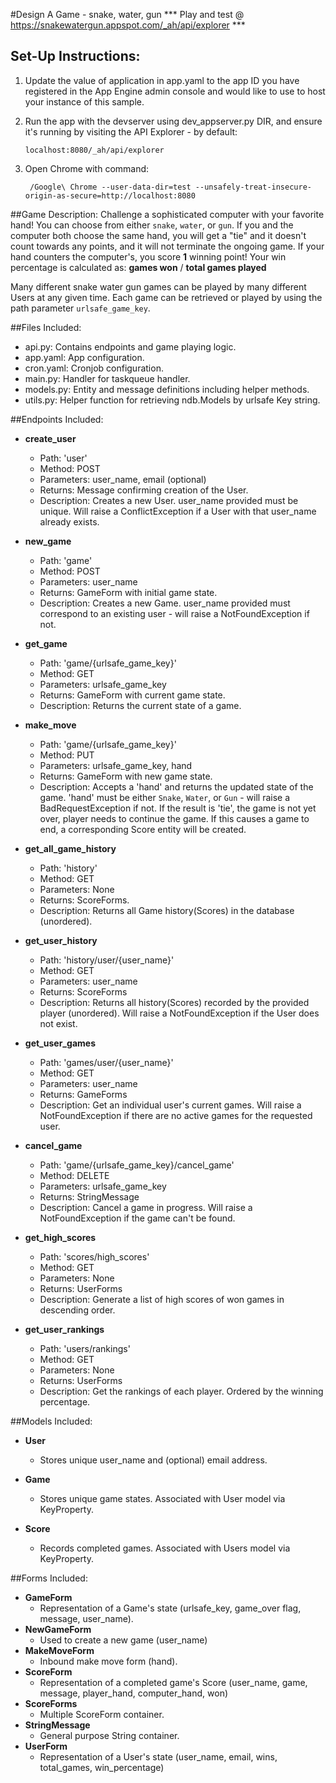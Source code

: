 #Design A Game - snake, water, gun
*** Play and test @ https://snakewatergun.appspot.com/_ah/api/explorer ***

## Set-Up Instructions:
1.  Update the value of application in app.yaml to the app ID you have registered
 in the App Engine admin console and would like to use to host your instance of this sample.
2.  Run the app with the devserver using dev_appserver.py DIR, and ensure it's
 running by visiting the API Explorer - by default:

        localhost:8080/_ah/api/explorer

3. Open Chrome with command:

        /Google\ Chrome --user-data-dir=test --unsafely-treat-insecure-origin-as-secure=http://localhost:8080

##Game Description:
Challenge a sophisticated computer with your favorite hand! You can choose from
either `snake`, `water`, or `gun`. If you and the computer both choose the
same hand, you will get a "tie" and it doesn't count towards any points, and it
will not terminate the ongoing game. If your hand counters the computer's, you
score **1** winning point! Your win percentage is calculated as:
**games won** / **total games played**

Many different snake water gun games can be played by many different Users
at any given time. Each game can be retrieved or played by using the path parameter
`urlsafe_game_key`.

##Files Included:
 - api.py: Contains endpoints and game playing logic.
 - app.yaml: App configuration.
 - cron.yaml: Cronjob configuration.
 - main.py: Handler for taskqueue handler.
 - models.py: Entity and message definitions including helper methods.
 - utils.py: Helper function for retrieving ndb.Models by urlsafe Key string.

##Endpoints Included:
 - **create_user**
    - Path: 'user'
    - Method: POST
    - Parameters: user_name, email (optional)
    - Returns: Message confirming creation of the User.
    - Description: Creates a new User. user_name provided must be unique. Will
    raise a ConflictException if a User with that user_name already exists.

 - **new_game**
    - Path: 'game'
    - Method: POST
    - Parameters: user_name
    - Returns: GameForm with initial game state.
    - Description: Creates a new Game. user_name provided must correspond to an
    existing user - will raise a NotFoundException if not.

 - **get_game**
    - Path: 'game/{urlsafe_game_key}'
    - Method: GET
    - Parameters: urlsafe_game_key
    - Returns: GameForm with current game state.
    - Description: Returns the current state of a game.

 - **make_move**
    - Path: 'game/{urlsafe_game_key}'
    - Method: PUT
    - Parameters: urlsafe_game_key, hand
    - Returns: GameForm with new game state.
    - Description: Accepts a 'hand' and returns the updated state of the game.
    'hand' must be either `Snake`, `Water`, or `Gun` - will raise a
    BadRequestException if not. If the result is 'tie', the game is not yet over,
    player needs to continue the game. If this causes a game to end, a corresponding Score entity will be created.

 - **get_all_game_history**
    - Path: 'history'
    - Method: GET
    - Parameters: None
    - Returns: ScoreForms.
    - Description: Returns all Game history(Scores) in the database (unordered).

 - **get_user_history**
    - Path: 'history/user/{user_name}'
    - Method: GET
    - Parameters: user_name
    - Returns: ScoreForms
    - Description: Returns all history(Scores) recorded by the provided player (unordered).
    Will raise a NotFoundException if the User does not exist.

 - **get_user_games**
    - Path: 'games/user/{user_name}'
    - Method: GET
    - Parameters: user_name
    - Returns: GameForms
    - Description: Get an individual user's current games. Will raise a NotFoundException if there are no active games for the requested user.

 - **cancel_game**
    - Path: 'game/{urlsafe_game_key}/cancel_game'
    - Method: DELETE
    - Parameters: urlsafe_game_key
    - Returns: StringMessage
    - Description: Cancel a game in progress. Will raise a
    NotFoundException if the game can't be found.

 - **get_high_scores**
    - Path: 'scores/high_scores'
    - Method: GET
    - Parameters: None
    - Returns: UserForms
    - Description: Generate a list of high scores of won games in descending order.

 - **get_user_rankings**
    - Path: 'users/rankings'
    - Method: GET
    - Parameters: None
    - Returns: UserForms
    - Description: Get the rankings of each player. Ordered by the winning percentage.

##Models Included:
 - **User**
    - Stores unique user_name and (optional) email address.

 - **Game**
    - Stores unique game states. Associated with User model via KeyProperty.

 - **Score**
    - Records completed games. Associated with Users model via KeyProperty.

##Forms Included:
 - **GameForm**
    - Representation of a Game's state (urlsafe_key, game_over flag, message, user_name).
 - **NewGameForm**
    - Used to create a new game (user_name)
 - **MakeMoveForm**
    - Inbound make move form (hand).
 - **ScoreForm**
    - Representation of a completed game's Score (user_name, game, message, player_hand, computer_hand, won)
 - **ScoreForms**
    - Multiple ScoreForm container.
 - **StringMessage**
    - General purpose String container.
 - **UserForm**
    - Representation of a User's state (user_name, email, wins, total_games, win_percentage)
